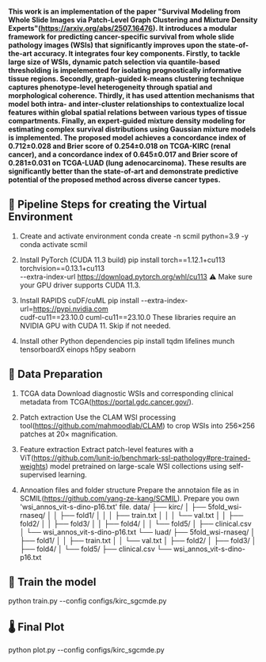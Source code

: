 **This work is an implementation of the paper "Survival Modeling from Whole Slide Images via Patch-Level Graph Clustering and Mixture Density Experts"(https://arxiv.org/abs/2507.16476). It introduces a modular framework for predicting cancer-specific survival from whole slide pathology images (WSIs) that significantly improves upon the state-of-the-art accuracy. It integrates four key components. Firstly, to tackle large size of WSIs, dynamic patch selection via quantile-based thresholding is impelemented for isolating prognostically informative tissue regions. Secondly, graph-guided k-means clustering technique captures phenotype-level heterogeneity through spatial and morphological coherence. Thirdly, it has used attention mechanisms that model both intra- and inter-cluster relationships to contextualize local features within global spatial relations between various types of tissue compartments. Finally, an expert-guided mixture density modeling for estimating complex survival distributions using Gaussian mixture models is implemented. The proposed model achieves a concordance index of 0.712±0.028 and Brier score of 0.254±0.018 on TCGA-KIRC (renal cancer), and a concordance index of 0.645±0.017 and Brier score of 0.281±0.031 on TCGA-LUAD (lung adenocarcinoma). These results are significantly better than the state-of-art and demonstrate predictive potential of the proposed method across diverse cancer types.**

## 🔄 Pipeline Steps for creating the Virtual Environment

1. Create and activate environment
conda create -n scmil python=3.9 -y
conda activate scmil


2. Install PyTorch (CUDA 11.3 build)
pip install torch==1.12.1+cu113 torchvision==0.13.1+cu113 \
  --extra-index-url https://download.pytorch.org/whl/cu113
⚠️ Make sure your GPU driver supports CUDA 11.3.

3. Install RAPIDS cuDF/cuML
pip install --extra-index-url=https://pypi.nvidia.com \
  cudf-cu11==23.10.0 cuml-cu11==23.10.0
These libraries require an NVIDIA GPU with CUDA 11. Skip if not needed.

4. Install other Python dependencies
pip install tqdm lifelines munch tensorboardX einops h5py seaborn

## 📂 Data Preparation

1. TCGA data
Download diagnostic WSIs and corresponding clinical metadata from TCGA(https://portal.gdc.cancer.gov/).

2. Patch extraction
Use the CLAM WSI processing tool(https://github.com/mahmoodlab/CLAM) to crop WSIs into 256×256 patches at 20× magnification.

3. Feature extraction
Extract patch-level features with a ViT(https://github.com/lunit-io/benchmark-ssl-pathology#pre-trained-weights) model pretrained on large-scale WSI collections using self-supervised learning.

4. Annoation files and folder structure
Prepare the annotaion file as in SCMIL(https://github.com/yang-ze-kang/SCMIL). Prepare you own 'wsi_annos_vit-s-dino-p16.txt' file.
data/
├── kirc/
│   ├── 5fold_wsi-rnaseq/
│   │   ├── fold1/
│   │   │   ├── train.txt
│   │   │   └── val.txt
│   │   ├── fold2/
│   │   ├── fold3/
│   │   ├── fold4/
│   │   └── fold5/
│   ├── clinical.csv
│   └── wsi_annos_vit-s-dino-p16.txt
└── luad/
    ├── 5fold_wsi-rnaseq/
    │   ├── fold1/
    │   │   ├── train.txt
    │   │   └── val.txt
    │   ├── fold2/
    │   ├── fold3/
    │   ├── fold4/
    │   └── fold5/
    ├── clinical.csv
    └── wsi_annos_vit-s-dino-p16.txt
 
## 🧪  Train the model
python train.py --config configs/kirc_sgcmde.py

## 🌡️ Final Plot
python plot.py --config configs/kirc_sgcmde.py
